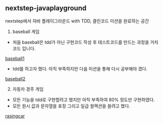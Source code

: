 ## nextstep-javaplayground

nextstep에서 자바 플레이그라운드 with TDD, 클린코드 미션을 완료하는 공간

1. baseball 게임
- 처음 baseball은 tdd가 아닌 구현코드 작성 후 테스트코드를 만드는 과정을 거치 코드 입니다.

[link]: https://github.com/zzangoobrother/nextstep-javaplayground/tree/master/src/main/java/com/example/nextstepjavaplayground/baseball
[baseball1][link]

- tdd를 하고자 했다. 아직 부족하지만 다음 미션을 통해 다시 공부해야 겠다.

[link]: https://github.com/zzangoobrother/nextstep-javaplayground/tree/master/src/main/java/com/example/nextstepjavaplayground/baseball2
[baseball2][link]


2. 자동차 경주 게임
- 모든 기능을 tdd로 구현할려고 했지만 아직 부족하여 80% 정도만 구현하였다.
- 모든 원시 값과 문자열을 포장 그리고 일급 컬렉션을 쓸려고 했다.

[link]: https://github.com/zzangoobrother/nextstep-javaplayground/tree/master/src/main/java/com/example/nextstepjavaplayground/rasingcar
[rasingcar][link]
